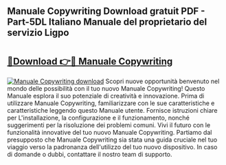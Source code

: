 ## Manuale Copywriting Download gratuit PDF - Part-5DL Italiano Manuale del proprietario del servizio Ligpo

# <h2><a href="http://dfcjuw6.blite.top/?on=Manuale+Copywriting">🔗Download 👉🔴 Manuale Copywriting</a></h2>

[![Manuale Copywriting download](https://i.imgur.com/lujVjoI.png)](http://dfcjuw6.blite.top/?on=Manuale+Copywriting)
Scopri nuove opportunità benvenuto nel mondo delle possibilità con il tuo nuovo Manuale Copywriting! Questo Manuale esplora il suo potenziale di creatività e innovazione. Prima di utilizzare Manuale Copywriting, familiarizzare con le sue caratteristiche e caratteristiche leggendo questo Manuale utente. Fornisce istruzioni chiare per L'installazione, la configurazione e il funzionamento, nonché suggerimenti per la risoluzione dei problemi comuni. Vivi il futuro con le funzionalità innovative del tuo nuovo Manuale Copywriting. Partiamo dal presupposto che Manuale Copywriting sia stata una guida cruciale nel tuo viaggio verso la padronanza dell'utilizzo del tuo nuovo dispositivo. In caso di domande o dubbi, contattare il nostro team di supporto.
